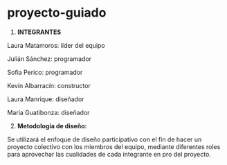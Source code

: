 # proyecto-guiado

1. **INTEGRANTES**

Laura Matamoros: líder del equipo 

Julián Sánchez: programador 

Sofia Perico: programador 

Kevin Albarracín: constructor

Laura Manrique: diseñador 

María Guatibonza: diseñador 


2. **Metodología de diseño:**

Se utilizará el enfoque de diseño participativo con el fin de hacer un proyecto colectivo con los miembros del equipo, mediante diferentes roles para aprovechar las cualidades de cada integrante en pro del proyecto.
